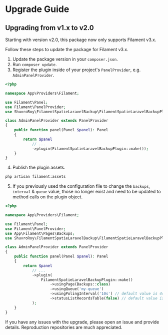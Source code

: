 # Upgrade Guide

## Upgrading from v1.x to v2.0

Starting with version v2.0, this package now only supports Filament v3.x.

Follow these steps to update the package for Filament v3.x.

1. Update the package version in your `composer.json`.
2. Run `composer update`.
3. Register the plugin inside of your project's `PanelProvider`, e.g. `AdminPanelProvider`.

```php
<?php

namespace App\Providers\Filament;

use Filament\Panel;
use Filament\PanelProvider;
use ShuvroRoy\FilamentSpatieLaravelBackup\FilamentSpatieLaravelBackupPlugin;

class AdminPanelProvider extends PanelProvider
{
    public function panel(Panel $panel): Panel
    {
        return $panel
            // ...
            ->plugin(FilamentSpatieLaravelBackupPlugin::make());
    }
}
```

4. Publish the plugin assets.

```sh
php artisan filament:assets
```

5. If you previously used the configuration file to change the `backups`, `interval` & `queue`  value, those no longer exist and need to be updated to method calls on the plugin object.

```php
<?php

namespace App\Providers\Filament;

use Filament\Panel;
use Filament\PanelProvider;
use App\Filament\Pages\Backups;
use ShuvroRoy\FilamentSpatieLaravelBackup\FilamentSpatieLaravelBackupPlugin;

class AdminPanelProvider extends PanelProvider
{
    public function panel(Panel $panel): Panel
    {
        return $panel
            // ...
            ->plugin(
                FilamentSpatieLaravelBackupPlugin::make()
                    ->usingPage(Backups::class)
                    ->usingQueue('my-queue')
                    ->usingPolingInterval('10s') // default value is 4s
                    ->statusListRecordsTable(false) // default value is true
            );
    }
}
```

If you have any issues with the upgrade, please open an issue and provide details. Reproduction repositories are much appreciated.
